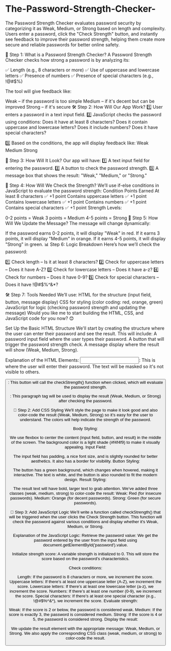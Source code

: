 # The-Password-Strength-Checker-
The Password Strength Checker evaluates password security by categorizing it as Weak, Medium, or Strong based on length and complexity. Users enter a password, click the "Check Strength" button, and instantly see feedback to improve their password strength, helping them create more secure and reliable passwords for better online safety.

🧩 Step 1: What is a Password Strength Checker?
A Password Strength Checker checks how strong a password is by analyzing its:

✅ Length (e.g., 8 characters or more)
✅ Use of uppercase and lowercase letters
✅ Presence of numbers
✅ Presence of special characters (e.g., !@#$%)

The tool will give feedback like:

Weak – if the password is too simple
Medium – if it's decent but can be improved
Strong – if it's secure
🛠️ Step 2: How Will Our App Work?
1️⃣ User enters a password in a text input field.
2️⃣ JavaScript checks the password using conditions:
Does it have at least 8 characters?
Does it contain uppercase and lowercase letters?
Does it include numbers?
Does it have special characters?

3️⃣ Based on the conditions, the app will display feedback like:
Weak
Medium
Strong

🎨 Step 3: How Will It Look?
Our app will have:
1️⃣ A text input field for entering the password.
2️⃣ A button to check the password strength.
3️⃣ A message box that shows the result: "Weak," "Medium," or "Strong."

🧠 Step 4: How Will We Check the Strength?
We’ll use if-else conditions in JavaScript to evaluate the password strength:
Condition	Points Earned
At least 8 characters	✅ +1 point
Contains uppercase letters	✅ +1 point
Contains lowercase letters	✅ +1 point
Contains numbers	✅ +1 point
Contains special characters	✅ +1 point
Strength Levels:

0-2 points = Weak
3 points = Medium
4-5 points = Strong
🧩 Step 5: How Will We Update the Message?
The message will change dynamically:

If the password earns 0-2 points, it will display "Weak" in red.
If it earns 3 points, it will display "Medium" in orange.
If it earns 4-5 points, it will display "Strong" in green.
📊 Step 6: Logic Breakdown
Here’s how we’ll check the password:

1️⃣ Check length – Is it at least 8 characters?
2️⃣ Check for uppercase letters – Does it have A-Z?
3️⃣ Check for lowercase letters – Does it have a-z?
4️⃣ Check for numbers – Does it have 0-9?
5️⃣ Check for special characters – Does it have !@#$%^&*?

🛠️ Step 7: Tools Needed
We’ll use:
HTML for the structure (input field, button, message display)
CSS for styling (color coding: red, orange, green)
JavaScript for logic (checking password strength and updating the message)
Would you like me to start building the HTML, CSS, and JavaScript code for you now? 😊

Set Up the Basic HTML Structure
We'll start by creating the structure where the user can enter their password and see the result. This will include:
A password input field where the user types their password.
A button that will trigger the password strength check.
A message display where the result will show (Weak, Medium, Strong).

Explanation of the HTML Elements:
<input type="password">: This is where the user will enter their password. The text will be masked so it's not visible to others.

<button onclick="checkStrength()">: This button will call the checkStrength() function when clicked, which will evaluate the password strength.

<p id="result">: This paragraph tag will be used to display the result (Weak, Medium, or Strong) after checking the password.

🎨 Step 2: Add CSS Styling
We'll style the page to make it look good and also color-code the result (Weak, Medium, Strong) so it’s easy for the user to understand. The colors will help indicate the strength of the password.

Body Styling:

We use flexbox to center the content (input field, button, and result) in the middle of the screen.
The background color is a light shade (#f4f4f9) to make it visually appealing.
Input Field:

The input field has padding, a nice font size, and is slightly rounded for better aesthetics. It also has a border for visibility.
Button Styling:

The button has a green background, which changes when hovered, making it interactive.
The text is white, and the button is also rounded to fit the modern design.
Result Styling:

The result text will have bold, larger text to grab attention.
We’ve added three classes (weak, medium, strong) to color-code the result:
Weak: Red (for insecure passwords).
Medium: Orange (for decent passwords).
Strong: Green (for secure passwords).

🧠 Step 3: Add JavaScript Logic
We’ll write a function called checkStrength() that will be triggered when the user clicks the Check Strength button. This function will check the password against various conditions and display whether it's Weak, Medium, or Strong.

Explanation of the JavaScript Logic:
Retrieve the password value:
We get the password entered by the user from the input field using document.getElementById('password').value.

Initialize strength score:
A variable strength is initialized to 0. This will store the score based on the password’s characteristics.

Check conditions:

Length: If the password is 8 characters or more, we increment the score.
Uppercase letters: If there’s at least one uppercase letter (A-Z), we increment the score.
Lowercase letters: If there’s at least one lowercase letter (a-z), we increment the score.
Numbers: If there’s at least one number (0-9), we increment the score.
Special characters: If there’s at least one special character (e.g., !@#$%^&*), we increment the score.
Evaluate strength:

Weak: If the score is 2 or below, the password is considered weak.
Medium: If the score is exactly 3, the password is considered medium.
Strong: If the score is 4 or 5, the password is considered strong.
Display the result:

We update the result element with the appropriate message: Weak, Medium, or Strong.
We also apply the corresponding CSS class (weak, medium, or strong) to color-code the result.



